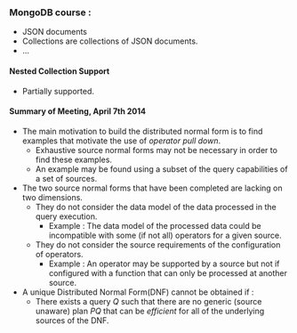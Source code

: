 ### MongoDB course :

 - JSON documents
 - Collections are collections of JSON documents.
 - ...

#### Nested Collection Support
 - Partially supported.
 
#### Summary of Meeting, April 7th 2014
 - The main motivation to build the distributed normal form is to find examples that motivate the use of *operator pull down*.
   - Exhaustive source normal forms may not be necessary in order to find these examples.
   - An example may be found using a subset of the query capabilities of a set of sources.
 - The two source normal forms that have been completed are lacking on two dimensions.
   - They do not consider the data model of the data processed in the query execution.
     - Example : The data model of the processed data could be incompatible with some (if not all) operators for a given source. 
   - They do not consider the source requirements of the configuration of operators.
     - Example : An operator may be supported by a source but not if configured with a function that can only be processed at another source.
 - A unique Distributed Normal Form(DNF) cannot be obtained if : 
   - There exists a query *Q* such that there are no generic (source unaware) plan *PQ* that can be *efficient* for all of the underlying sources of the DNF.    
  
